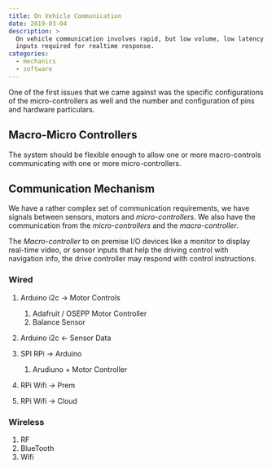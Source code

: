 ```yaml
---
title: On Vehicle Communication
date: 2019-03-04
description: >
  On vehicle communication involves rapid, but low volume, low latency sensor
  inputs required for realtime response.
categories: 
  - mechanics
  - software
---
```


One of the first issues that we came against was the specific configurations
of the micro-controllers as well and the number and configuration of pins and
hardware particulars.

## Macro-Micro Controllers

The system should be flexible enough to allow one or more macro-controls
communicating with one or more micro-controllers.

## Communication Mechanism

We have a rather complex set of communication requirements, we have
signals between sensors, motors and _micro-controllers_.  We also have
the communication from the _micro-controllers_ and the
_macro-controller_. 

The _Macro-controller_ to on premise I/O devices like a monitor to
display real-time video, or sensor inputs that help the driving
control with navigation info, the drive controller may respond with
control instructions.

### Wired 

1. Arduino i2c -> Motor Controls
   1. Adafruit / OSEPP Motor Controller
   2. Balance Sensor

2. Arduino i2c <- Sensor Data

3. SPI RPi -> Arduino
   1. Arudiuno + Motor Controller

4. RPi Wifi -> Prem

5. RPi Wifi -> Cloud

### Wireless

1. RF 
2. BlueTooth
3. Wifi

### 
